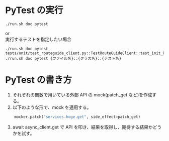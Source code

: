 # PyTest の実行

```shell
./run.sh doc pytest
```
or  
実行するテストを指定したい場合
```shell
./run.sh doc pytest tests/unit/test_routeguide_client.py::TestRouteGuideClient::test_init_RouteGuideClient
./run.sh doc pytest {ファイル名}::{クラス名}::{テスト名}
```

# PyTest の書き方

1. それぞれの関数で用いている外部 API の mock(patch_get など)を作成する。
2. 以下のような形で、mock を適用する。

```python
    mocker.patch("services.hoge.get", side_effect=patch_get)
```

3. await async_client.get で API を叩き、結果を取得し、期待する結果かどうかを試す。
